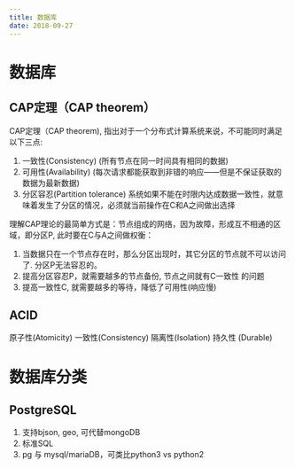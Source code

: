 ```yaml
---
title: 数据库
date: 2018-09-27
---
```

# 数据库

## CAP定理（CAP theorem）
CAP定理（CAP theorem), 指出对于一个分布式计算系统来说，不可能同时满足以下三点:

1. 一致性(Consistency) (所有节点在同一时间具有相同的数据)
2. 可用性(Availability) (每次请求都能获取到非错的响应——但是不保证获取的数据为最新数据)
3. 分区容忍(Partition tolerance) 系统如果不能在时限内达成数据一致性，就意味着发生了分区的情况，必须就当前操作在C和A之间做出选择

理解CAP理论的最简单方式是：节点组成的网络，因为故障，形成互不相通的区域，即分区P, 此时要在C与A之间做权衡：
1. 当数据只在一个节点存在时，那么分区出现时，其它分区的节点就不可以访问了. 分区P无法容忍的。
2. 提高分区容忍P，就需要越多的节点备份, 节点之间就有C一致性 的问题
3. 提高一致性C, 就需要越多的等待，降低了可用性(响应慢)

## ACID
原子性(Atomicity)
一致性(Consistency)
隔离性(Isolation)
持久性 (Durable)

# 数据库分类

## PostgreSQL
1. 支持bjson, geo, 可代替mongoDB
2. 标准SQL
3. pg 与 mysql/mariaDB，可类比python3 vs python2